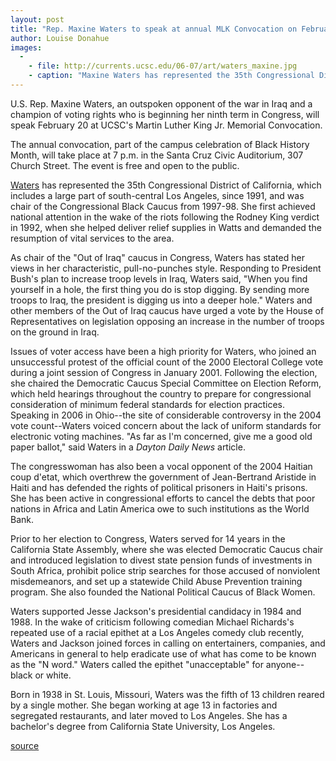 ```yaml
---
layout: post
title: "Rep. Maxine Waters to speak at annual MLK Convocation on February 20"
author: Louise Donahue
images:
  -
    - file: http://currents.ucsc.edu/06-07/art/waters_maxine.jpg
    - caption: "Maxine Waters has represented the 35th Congressional District since 1991."
---
```


U.S. Rep. Maxine Waters, an outspoken opponent of the war in Iraq and a champion of voting rights who is beginning her ninth term in Congress, will speak February 20 at UCSC's Martin Luther King Jr. Memorial Convocation.

The annual convocation, part of the campus celebration of Black History Month, will take place at 7 p.m. in the Santa Cruz Civic Auditorium, 307 Church Street. The event is free and open to the public.

[Waters][1] has represented the 35th Congressional District of California, which includes a large part of south-central Los Angeles, since 1991, and was chair of the Congressional Black Caucus from 1997-98. She first achieved national attention in the wake of the riots following the Rodney King verdict in 1992, when she helped deliver relief supplies in Watts and demanded the resumption of vital services to the area.

As chair of the "Out of Iraq" caucus in Congress, Waters has stated her views in her characteristic, pull-no-punches style. Responding to President Bush's plan to increase troop levels in Iraq, Waters said, "When you find yourself in a hole, the first thing you do is stop digging. By sending more troops to Iraq, the president is digging us into a deeper hole." Waters and other members of the Out of Iraq caucus have urged a vote by the House of Representatives on legislation opposing an increase in the number of troops on the ground in Iraq.

Issues of voter access have been a high priority for Waters, who joined an unsuccessful protest of the official count of the 2000 Electoral College vote during a joint session of Congress in January 2001. Following the election, she chaired the Democratic Caucus Special Committee on Election Reform, which held hearings throughout the country to prepare for congressional consideration of minimum federal standards for election practices. Speaking in 2006 in Ohio--the site of considerable controversy in the 2004 vote count--Waters voiced concern about the lack of uniform standards for electronic voting machines. "As far as I'm concerned, give me a good old paper ballot," said Waters in a _Dayton Daily News_ article.

The congresswoman has also been a vocal opponent of the 2004 Haitian coup d'etat, which overthrew the government of Jean-Bertrand Aristide in Haiti and has defended the rights of political prisoners in Haiti's prisons. She has been active in congressional efforts to cancel the debts that poor nations in Africa and Latin America owe to such institutions as the World Bank.

Prior to her election to Congress, Waters served for 14 years in the California State Assembly, where she was elected Democratic Caucus chair and introduced legislation to divest state pension funds of investments in South Africa, prohibit police strip searches for those accused of nonviolent misdemeanors, and set up a statewide Child Abuse Prevention training program. She also founded the National Political Caucus of Black Women.

Waters supported Jesse Jackson's presidential candidacy in 1984 and 1988. In the wake of criticism following comedian Michael Richards's repeated use of a racial epithet at a Los Angeles comedy club recently, Waters and Jackson joined forces in calling on entertainers, companies, and Americans in general to help eradicate use of what has come to be known as the "N word." Waters called the epithet "unacceptable" for anyone--black or white.

Born in 1938 in St. Louis, Missouri, Waters was the fifth of 13 children reared by a single mother. She began working at age 13 in factories and segregated restaurants, and later moved to Los Angeles. She has a bachelor's degree from California State University, Los Angeles.

  

[1]: http://www.house.gov/waters/index.shtml

[source](http://www1.ucsc.edu/currents/06-07/art/convocation.asp "Permalink to convocation")

